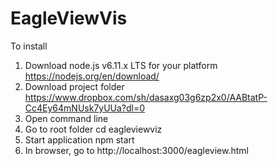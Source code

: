 # EagleViewVis
To install
1. Download node.js v6.11.x LTS for your platform https://nodejs.org/en/download/
2. Download project folder https://www.dropbox.com/sh/dasaxg03g6zp2x0/AABtatP-Cc4Ey64mNUsk7yUUa?dl=0
3. Open command line
4. Go to root folder 
	cd eagleviewviz
5. Start application
	npm start
6. In browser, go to http://localhost:3000/eagleview.html
